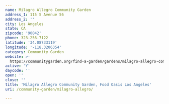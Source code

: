 ```yaml
---
name: Milagro Allegro Community Garden
address_1: 115 S Avenue 56
address_2: ''
city: Los Angeles
state: CA
zipcode: '90042'
phone: 323-256-7122
latitude: '34.08733119'
longitude: '-118.3206354'
category: Community Garden
website: >-
  https://communitygarden.org/find-a-garden/gardens/milagro-allegro-community-garden/
active: 'Y'
daycode: ''
open: ''
close: ''
title: 'Milagro Allegro Community Garden, Food Oasis Los Angeles'
uri: /community-garden/milagro-allegro/

---
```

